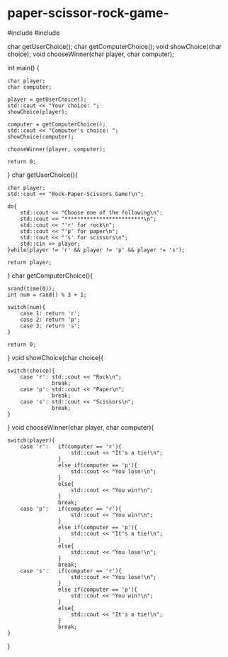 # paper-scissor-rock-game-
#include <iostream>
#include <ctime>

char getUserChoice();
char getComputerChoice();
void showChoice(char choice);
void chooseWinner(char player, char computer);

int main() {

	char player;
	char computer;

	player = getUserChoice();
	std::cout << "Your choice: ";
	showChoice(player);

	computer = getComputerChoice();
	std::cout << "Computer's choice: ";
	showChoice(computer);

	chooseWinner(player, computer);
 
    return 0;
}
char getUserChoice(){

	char player;
	std::cout << "Rock-Paper-Scissors Game!\n";

	do{
		std::cout << "Choose one of the following\n";
		std::cout << "*************************\n";
		std::cout << "'r' for rock\n";
		std::cout << "'p' for paper\n";
		std::cout << "'s' for scissors\n";
		std::cin >> player;
	}while(player != 'r' && player != 'p' && player != 's');

	return player;
}
char getComputerChoice(){

	srand(time(0));
	int num = rand() % 3 + 1;

	switch(num){
		case 1: return 'r';
		case 2: return 'p';
		case 3: return 's';
	}

	return 0;
}
void showChoice(char choice){

	switch(choice){
		case 'r': std::cout << "Rock\n";
				  break;
		case 'p': std::cout << "Paper\n";
				  break;
		case 's': std::cout << "Scissors\n";
				  break;
	}
}
void chooseWinner(char player, char computer){

	switch(player){
		case 'r': 	if(computer == 'r'){
						std::cout << "It's a tie!\n";
					}
					else if(computer == 'p'){
						std::cout << "You lose!\n";
					}
					else{
						std::cout << "You win!\n";
					}
					break;
		case 'p': 	if(computer == 'r'){
						std::cout << "You win!\n";
					}
					else if(computer == 'p'){
						std::cout << "It's a tie!\n";
					}
					else{
						std::cout << "You lose!\n";
					}
					break;
		case 's': 	if(computer == 'r'){
						std::cout << "You lose!\n";
					}
					else if(computer == 'p'){
						std::cout << "You win!\n";
					}
					else{
						std::cout << "It's a tie!\n";
					}
					break;
	}
}
